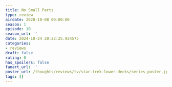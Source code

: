 ```yaml
---
title: No Small Parts
type: review
airdate: 2020-10-08 00:00:00
season: 1
episode: 10
season_url: ''
date: 2024-10-24 20:22:25.924575
categories:
- reviews
draft: false
rating: 0
has_spoilers: false
fanart_url: ''
poster_url: /thoughts/reviews/tv/star-trek-lower-decks/series_poster.jpg
tags: []
---
```


